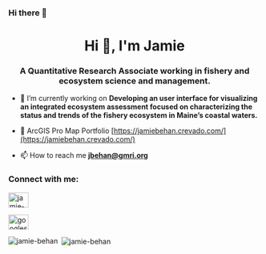 ### Hi there 👋

<h1 align="center">Hi 👋, I'm Jamie</h1>
<h3 align="center">A Quantitative Research Associate working in fishery and ecosystem science and management.</h3>

- 🔭 I’m currently working on **Developing an user interface for visualizing an integrated ecosystem assessment focused on characterizing the status and trends of the fishery ecosystem in Maine’s coastal waters.**

- :round_pushpin: ArcGIS Pro Map Portfolio [https://jamiebehan.crevado.com/](https://jamiebehan.crevado.com/)

- 📫 How to reach me **jbehan@gmri.org**

<h3 align="left">Connect with me:</h3>
<p align="left">
<a href="https://linkedin.com/in/jamie-behan" target="blank"><img align="center" src="https://raw.githubusercontent.com/rahuldkjain/github-profile-readme-generator/master/src/images/icons/Social/linked-in-alt.svg" alt="jamie-behan" height="30" width="40" /></a>
</p>

<p align="left">
<a href="https://scholar.google.com/citations?user=qqc_qYkAAAAJ&hl=en&inst=569367360547434339" target="blank"><img align="center" src="https://upload.wikimedia.org/wikipedia/commons/c/c7/Google_Scholar_logo.svg" alt="googlescholar" height="30" width="40" /></a>
</p>

<p><img align="left" src="https://github-readme-stats.vercel.app/api/top-langs?username=jamie-behan&show_icons=true&locale=en&layout=compact" alt="jamie-behan" /></p>

<p>&nbsp;<img align="center" src="https://github-readme-stats.vercel.app/api?username=jamie-behan&show_icons=true&locale=en" alt="jamie-behan" /></p>
